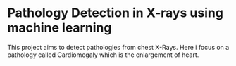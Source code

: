 # Pathology Detection in X-rays using machine learning
This project aims to detect pathologies from chest X-Rays. Here i focus on a pathology called Cardiomegaly which is the enlargement of heart.
